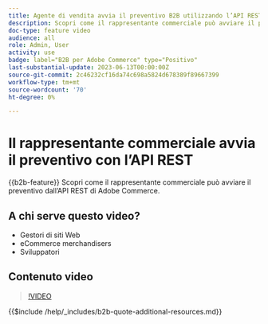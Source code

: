 ```yaml
---
title: Agente di vendita avvia il preventivo B2B utilizzando l’API REST
description: Scopri come il rappresentante commerciale può avviare il preventivo dall’API REST di Adobe Commerce.
doc-type: feature video
audience: all
role: Admin, User
activity: use
badge: label="B2B per Adobe Commerce" type="Positivo"
last-substantial-update: 2023-06-13T00:00:00Z
source-git-commit: 2c46232cf16da74c698a5824d678389f89667399
workflow-type: tm+mt
source-wordcount: '70'
ht-degree: 0%

---
```


# Il rappresentante commerciale avvia il preventivo con l’API REST

{{b2b-feature}}
Scopri come il rappresentante commerciale può avviare il preventivo dall’API REST di Adobe Commerce.

## A chi serve questo video?

- Gestori di siti Web
- eCommerce merchandisers
- Sviluppatori

## Contenuto video

>[!VIDEO](https://video.tv.adobe.com/v/3420414?learn=on)

{{$include /help/_includes/b2b-quote-additional-resources.md}}
